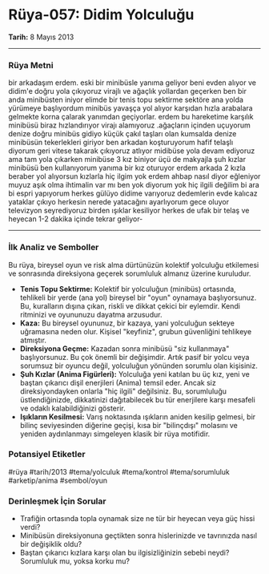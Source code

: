 # Rüya-057: Didim Yolculuğu
**Tarih:** 8 Mayıs 2013

---
### Rüya Metni

bir arkadaşım erdem. eski bir minibüsle yanıma geliyor beni evden alıyor ve didim'e doğru yola çıkıyoruz virajlı ve ağaçlık yollardan geçerken ben bir anda minibüsten iniyor elimde bir tenis topu sektirme sektöre ana yolda yürümeye başlıyordum minibüs yavaşça yol alıyor karşıdan hızla arabalara gelmekte korna çalarak yanımdan geçiyorlar. erdem bu hareketime karşılık minibüsü biraz hızlandırıyor virajı alamıyoruz .ağaçların içinden uçuyorum denize doğru minibüs gidiyo küçük çakıl taşları olan kumsalda denize minibüsün tekerlekleri giriyor ben arkadan koşturuyorum hafif telaşlı diyorum geri vitese takarak çıkıyoruz atlıyor midibüse yola devam ediyoruz ama tam yola çıkarken minibüse 3 kız biniyor üçü de makyajla şuh kızlar minibüsü ben kullanıyorum yanıma bir kız oturuyor erdem arkada 2 kızla beraber yol alıyorsun kızlarla hiç ilgim yok erdem ahbap nasıl diyor eğleniyor muyuz aşık olma ihtimalin var mı ben yok diyorum yok hiç ilgili değilim bi ara bi espri yapıyorum herkes gülüyo didime varıyoruz dedemlerin evde kalıcaz yataklar çıkıyo herkesin nerede yatacağını ayarlıyorum gece oluyor televizyon seyrediyoruz birden ışıklar kesiliyor herkes de ufak bir telaş ve heyecan 1-2 dakika içinde tekrar geliyor-

---
### İlk Analiz ve Semboller

Bu rüya, bireysel oyun ve risk alma dürtünüzün kolektif yolculuğu etkilemesi ve sonrasında direksiyona geçerek sorumluluk almanız üzerine kuruludur.

* **Tenis Topu Sektirme:** Kolektif bir yolculuğun (minibüs) ortasında, tehlikeli bir yerde (ana yol) bireysel bir "oyun" oynamaya başlıyorsunuz. Bu, kuralların dışına çıkan, riskli ve dikkat çekici bir eylemdir. Kendi ritminizi ve oyununuzu dayatma arzusudur.
* **Kaza:** Bu bireysel oyununuz, bir kazaya, yani yolculuğun sekteye uğramasına neden olur. Kişisel "keyfiniz", grubun güvenliğini tehlikeye atmıştır.
* **Direksiyona Geçme:** Kazadan sonra minibüsü "siz kullanmaya" başlıyorsunuz. Bu çok önemli bir değişimdir. Artık pasif bir yolcu veya sorumsuz bir oyuncu değil, yolculuğun yönünden sorumlu olan kişisiniz.
* **Şuh Kızlar (Anima Figürleri):** Yolculuğa yeni katılan bu üç kız, yeni ve baştan çıkarıcı dişil enerjileri (Anima) temsil eder. Ancak siz direksiyondayken onlarla "hiç ilgili" değilsiniz. Bu, sorumluluğu üstlendiğinizde, dikkatinizi dağıtabilecek bu tür enerjilere karşı mesafeli ve odaklı kalabildiğinizi gösterir.
* **Işıkların Kesilmesi:** Varış noktasında ışıkların aniden kesilip gelmesi, bir bilinç seviyesinden diğerine geçişi, kısa bir "bilinçdışı" molasını ve yeniden aydınlanmayı simgeleyen klasik bir rüya motifidir.

### Potansiyel Etiketler
#rüya #tarih/2013 #tema/yolculuk #tema/kontrol #tema/sorumluluk #arketip/anima #sembol/oyun

### Derinleşmek İçin Sorular
* Trafiğin ortasında topla oynamak size ne tür bir heyecan veya güç hissi verdi?
* Minibüsün direksiyonuna geçtikten sonra hislerinizde ve tavrınızda nasıl bir değişiklik oldu?
* Baştan çıkarıcı kızlara karşı olan bu ilgisizliğinizin sebebi neydi? Sorumluluk mu, yoksa korku mu?
